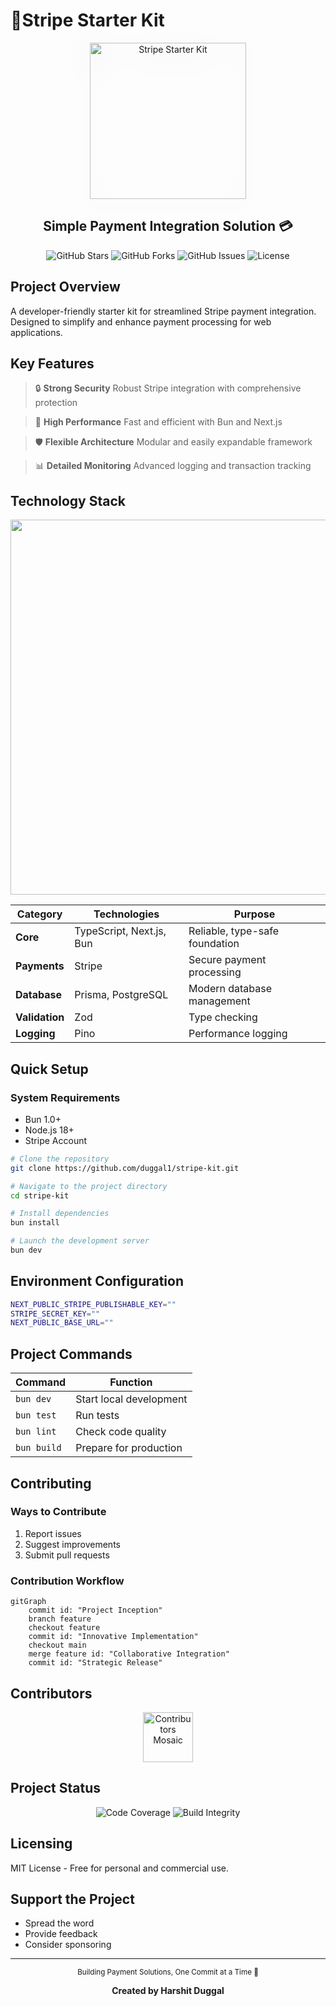 # 🌟Stripe Starter Kit

<div align="center">
  <img src="https://upload.wikimedia.org/wikipedia/commons/b/ba/Stripe_Logo%2C_revised_2016.svg" alt="Stripe Starter Kit" width="250" style="filter: drop-shadow(0 10px 20px rgba(0,0,0,0.1)); transition: transform 0.3s ease; &:hover { transform: scale(1.05); }">
  
  ## Simple Payment Integration Solution 💳

  <p align="center">
    <img alt="GitHub Stars" src="https://img.shields.io/github/stars/your-username/stripe-starter-kit?style=for-the-badge&logo=github&color=4B8BBE" />
    <img alt="GitHub Forks" src="https://img.shields.io/github/forks/your-username/stripe-starter-kit?style=for-the-badge&logo=github&color=38B2AC" />
    <img alt="GitHub Issues" src="https://img.shields.io/github/issues/your-username/stripe-starter-kit?style=for-the-badge&logo=github&color=E56B6F" />
    <img alt="License" src="https://img.shields.io/github/license/your-username/stripe-starter-kit?style=for-the-badge&logo=open-source-initiative&color=4CAF50" />
  </p>
</div>

## Project Overview

A developer-friendly starter kit for streamlined Stripe payment integration. Designed to simplify and enhance payment processing for web applications.

## Key Features

> 🔒 **Strong Security**
> Robust Stripe integration with comprehensive protection

> 💨 **High Performance**
> Fast and efficient with Bun and Next.js

> 🛡️ **Flexible Architecture**
> Modular and easily expandable framework

> 📊 **Detailed Monitoring**
> Advanced logging and transaction tracking

## Technology Stack 

<p align="center">
  <img src="https://skillicons.dev/icons?i=typescript,nextjs,bun,nodejs,tailwind,prisma,docker,vercel,graphql" width="600" />
</p>

| Category | Technologies | Purpose |
|----------|--------------|---------|
| **Core** | TypeScript, Next.js, Bun | Reliable, type-safe foundation |
| **Payments** | Stripe | Secure payment processing |
| **Database** | Prisma, PostgreSQL | Modern database management |
| **Validation** | Zod | Type checking |
| **Logging** | Pino | Performance logging |

## Quick Setup

### System Requirements

- Bun 1.0+
- Node.js 18+
- Stripe Account

```bash
# Clone the repository
git clone https://github.com/duggal1/stripe-kit.git

# Navigate to the project directory
cd stripe-kit

# Install dependencies
bun install

# Launch the development server
bun dev
```

## Environment Configuration

```bash
NEXT_PUBLIC_STRIPE_PUBLISHABLE_KEY=""
STRIPE_SECRET_KEY=""
NEXT_PUBLIC_BASE_URL=""
```

## Project Commands

| Command | Function |
|---------|----------|
| `bun dev` | Start local development |
| `bun test` | Run tests |
| `bun lint` | Check code quality |
| `bun build` | Prepare for production |

## Contributing

### Ways to Contribute

1. Report issues
2. Suggest improvements
3. Submit pull requests

### Contribution Workflow

```mermaid
gitGraph
    commit id: "Project Inception"
    branch feature
    checkout feature
    commit id: "Innovative Implementation"
    checkout main
    merge feature id: "Collaborative Integration"
    commit id: "Strategic Release"
```

## Contributors

<p align="center">
  <a href="https://github.com/duggal1/stripe-kit/graphs/contributors">
    <img src="https://contrib.rocks/image?repo=duggal1/stripe-kit" alt="Contributors Mosaic" width="80"/>
  </a>
</p>

## Project Status

<p align="center">
  <img alt="Code Coverage" src="https://img.shields.io/codecov/c/github/your-username/stripe-starter-kit?style=for-the-badge&logo=codecov&color=F01F7A" />
  <img alt="Build Integrity" src="https://img.shields.io/github/actions/workflow/status/your-username/stripe-starter-kit/ci.yml?style=for-the-badge&logo=githubactions&color=4B8BBE" />
</p>

## Licensing

MIT License - Free for personal and commercial use.

## Support the Project

- Spread the word
- Provide feedback
- Consider sponsoring

---

<div align="center">
  <sub>Building Payment Solutions, One Commit at a Time 🌟</sub>
  
  **Created by Harshit Duggal**
</div>
